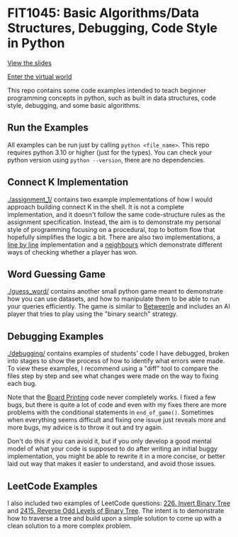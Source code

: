 # FIT1045: Basic Algorithms/Data Structures, Debugging, Code Style in Python

[View the slides](https://www.canva.com/design/DAFg1vJXg7s/6-0FxSWMXRa86JW2km5cuA/view?utm_content=DAFg1vJXg7s&utm_campaign=designshare&utm_medium=link&utm_source=publishsharelink)

[Enter the virtual world](https://app.gather.town/events-setup/OijU1ajwTK-QZjOGANoY/preview)

This repo contains some code examples intended to teach beginner programming concepts in python, such as built in data structures, code style, debugging, and some basic algorithms.

## Run the Examples

All examples can be run just by calling `python <file_name>`. This repo requires python 3.10 or higher (just for the types). You can check your python version using `python --version`, there are no dependencies.

## Connect K Implementation

[./assignment_1/](./assignment_1/) contains two example implementations of how I would approach building connect K in the shell. It is not a complete implementation, and it doesn't follow the same code-structure rules as the assignment specification. Instead, the aim is to demonstrate my personal style of programming focusing on a procedural, top to bottom flow that hopefully simplifies the logic a bit. There are also two implementations, a [line by line](./assignment_1/line_by_line.py) implementation and a [neighbours](./assignment_1/neighbours.py) which demonstrate different ways of checking whether a player has won.

## Word Guessing Game

[./guess_word/](./guess_word/) contains another small python game meant to demonstrate how you can use datasets, and how to manipulate them to be able to run your queries efficiently. The game is similar to [Betweenle](https://betweenle.com/) and includes an AI player that tries to play using the "binary search" strategy.

## Debugging Examples

[./debugging/](./debugging/) contains examples of students' code I have debugged, broken into stages to show the process of how to identify what errors were made. To view these examples, I recommend using a "diff" tool to compare the files step by step and see what changes were made on the way to fixing each bug.

Note that the [Board Printing](./debugging/board_printing/) code never completely works. I fixed a few bugs, but there is quite a lot of code and even with my fixes there are more problems with the conditional statements in `end_of_game()`. Sometimes when everything seems difficult and fixing one issue just reveals more and more bugs, my advice is to throw it out and try again.

Don't do this if you can avoid it, but if you only develop a good mental model of what your code is supposed to do after writing an initial buggy implementation, you might be able to rewrite it in a more concise, or better laid out way that makes it easier to understand, and avoid those issues.

## LeetCode Examples

I also included two examples of LeetCode questions: [226. Invert Binary Tree](https://leetcode.com/problems/invert-binary-tree/) and [2415. Reverse Odd Levels of Binary Tree](https://leetcode.com/problems/reverse-odd-levels-of-binary-tree/). The intent is to demonstrate how to traverse a tree and build upon a simple solution to come up with a clean solution to a more complex problem.
